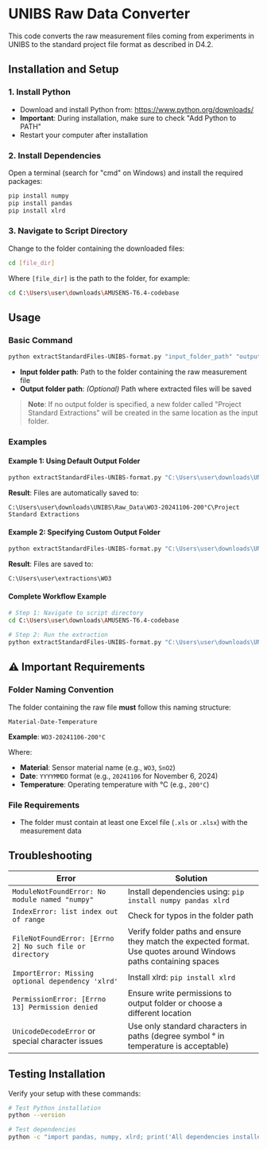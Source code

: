 # UNIBS Raw Data Converter

This code converts the raw measurement files coming from experiments in UNIBS to the standard project file format as described in D4.2.

## Installation and Setup

### 1. Install Python
- Download and install Python from: https://www.python.org/downloads/
- **Important**: During installation, make sure to check "Add Python to PATH"
- Restart your computer after installation

### 2. Install Dependencies
Open a terminal (search for "cmd" on Windows) and install the required packages:

```bash
pip install numpy
pip install pandas
pip install xlrd
```

### 3. Navigate to Script Directory
Change to the folder containing the downloaded files:

```bash
cd [file_dir]
```

Where `[file_dir]` is the path to the folder, for example:
```bash
cd C:\Users\user\downloads\AMUSENS-T6.4-codebase
```

## Usage

### Basic Command
```bash
python extractStandardFiles-UNIBS-format.py "input_folder_path" "output_folder_path"
```

- **Input folder path**: Path to the folder containing the raw measurement file
- **Output folder path**: *(Optional)* Path where extracted files will be saved

> **Note**: If no output folder is specified, a new folder called "Project Standard Extractions" will be created in the same location as the input folder.

### Examples

#### Example 1: Using Default Output Folder
```bash
python extractStandardFiles-UNIBS-format.py "C:\Users\user\downloads\UNIBS\Raw_Data\WO3-20241106-200°C"
```
**Result**: Files are automatically saved to:
```
C:\Users\user\downloads\UNIBS\Raw_Data\WO3-20241106-200°C\Project Standard Extractions
```

#### Example 2: Specifying Custom Output Folder
```bash
python extractStandardFiles-UNIBS-format.py "C:\Users\user\downloads\UNIBS\Raw_Data\WO3-20241106-200°C" "C:\Users\user\extractions\WO3"
```
**Result**: Files are saved to:
```
C:\Users\user\extractions\WO3
```

#### Complete Workflow Example
```bash
# Step 1: Navigate to script directory
cd C:\Users\user\downloads\AMUSENS-T6.4-codebase

# Step 2: Run the extraction
python extractStandardFiles-UNIBS-format.py "C:\Users\user\downloads\UNIBS\Raw_Data\WO3-20241106-200°C"
```

## ⚠️ Important Requirements

### Folder Naming Convention
The folder containing the raw file **must** follow this naming structure:
```
Material-Date-Temperature
```

**Example**: `WO3-20241106-200°C`

Where:
- **Material**: Sensor material name (e.g., `WO3`, `SnO2`)
- **Date**: `YYYYMMDD` format (e.g., `20241106` for November 6, 2024)
- **Temperature**: Operating temperature with °C (e.g., `200°C`)

### File Requirements
- The folder must contain at least one Excel file (`.xls` or `.xlsx`) with the measurement data

## Troubleshooting

| Error | Solution |
|-------|----------|
| `ModuleNotFoundError: No module named "numpy"` | Install dependencies using: `pip install numpy pandas xlrd` |
| `IndexError: list index out of range` | Check for typos in the folder path |
| `FileNotFoundError: [Errno 2] No such file or directory` | Verify folder paths and ensure they match the expected format. Use quotes around Windows paths containing spaces |
| `ImportError: Missing optional dependency 'xlrd'` | Install xlrd: `pip install xlrd` |
| `PermissionError: [Errno 13] Permission denied` | Ensure write permissions to output folder or choose a different location |
| `UnicodeDecodeError` or special character issues | Use only standard characters in paths (degree symbol ° in temperature is acceptable) |

## Testing Installation

Verify your setup with these commands:

```bash
# Test Python installation
python --version

# Test dependencies
python -c "import pandas, numpy, xlrd; print('All dependencies installed successfully')"
```

